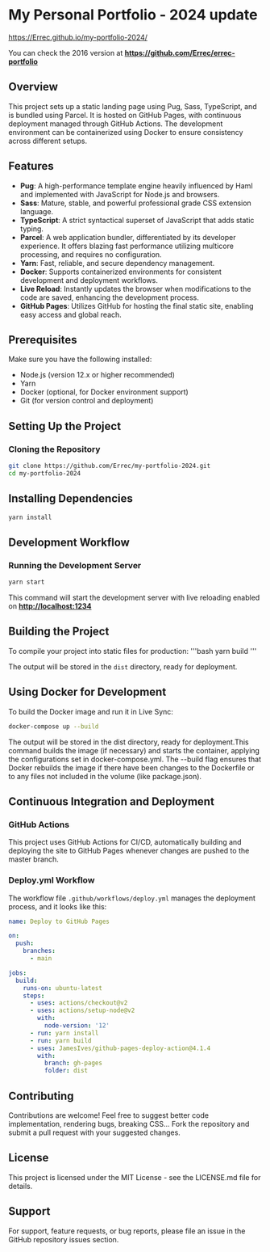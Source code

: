 # **My Personal Portfolio - 2024 update**

<https://Errec.github.io/my-portfolio-2024/>

You can check the 2016 version at **<https://github.com/Errec/errec-portfolio>**

## Overview

This project sets up a static landing page using Pug, Sass, TypeScript, and is bundled using Parcel. It is hosted on GitHub Pages, with continuous deployment managed through GitHub Actions. The development environment can be containerized using Docker to ensure consistency across different setups.

## Features

- **Pug**: A high-performance template engine heavily influenced by Haml and implemented with JavaScript for Node.js and browsers.
- **Sass**: Mature, stable, and powerful professional grade CSS extension language.
- **TypeScript**: A strict syntactical superset of JavaScript that adds static typing.
- **Parcel**: A web application bundler, differentiated by its developer experience. It offers blazing fast performance utilizing multicore processing, and requires no configuration.
- **Yarn**: Fast, reliable, and secure dependency management.
- **Docker**: Supports containerized environments for consistent development and deployment workflows.
- **Live Reload**: Instantly updates the browser when modifications to the code are saved, enhancing the development process.
- **GitHub Pages**: Utilizes GitHub for hosting the final static site, enabling easy access and global reach.

## Prerequisites

Make sure you have the following installed:

- Node.js (version 12.x or higher recommended)
- Yarn
- Docker (optional, for Docker environment support)
- Git (for version control and deployment)

## Setting Up the Project

### Cloning the Repository

```bash
git clone https://github.com/Errec/my-portfolio-2024.git
cd my-portfolio-2024
```

## Installing Dependencies

```bash
yarn install
```

## **Development Workflow**

### Running the Development Server

```bash
yarn start
```

This command will start the development server with live reloading enabled on **<http://localhost:1234>**

## Building the Project

To compile your project into static files for production:
'''bash
yarn build
'''

The output will be stored in the `dist` directory, ready for deployment.

## **Using Docker for Development**

To build the Docker image and run it in Live Sync:

```bash
docker-compose up --build
```

The output will be stored in the dist directory, ready for deployment.This command builds the image (if necessary) and starts the container, applying the configurations set in docker-compose.yml. The --build flag ensures that Docker rebuilds the image if there have been changes to the Dockerfile or to any files not included in the volume (like package.json).

## **Continuous Integration and Deployment**

### GitHub Actions

This project uses GitHub Actions for CI/CD, automatically building and deploying the site to GitHub Pages whenever changes are pushed to the master branch.

### Deploy.yml Workflow

The workflow file `.github/workflows/deploy.yml` manages the deployment process, and it looks like this:

```yaml
name: Deploy to GitHub Pages

on:
  push:
    branches:
      - main

jobs:
  build:
    runs-on: ubuntu-latest
    steps:
      - uses: actions/checkout@v2
      - uses: actions/setup-node@v2
        with:
          node-version: '12'
      - run: yarn install
      - run: yarn build
      - uses: JamesIves/github-pages-deploy-action@4.1.4
        with:
          branch: gh-pages
          folder: dist
```

## Contributing

Contributions are welcome! Feel free to suggest better code implementation, rendering bugs, breaking CSS... Fork the repository and submit a pull request with your suggested changes.

## License

This project is licensed under the MIT License - see the LICENSE.md file for details.

## Support

For support, feature requests, or bug reports, please file an issue in the GitHub repository issues section.
